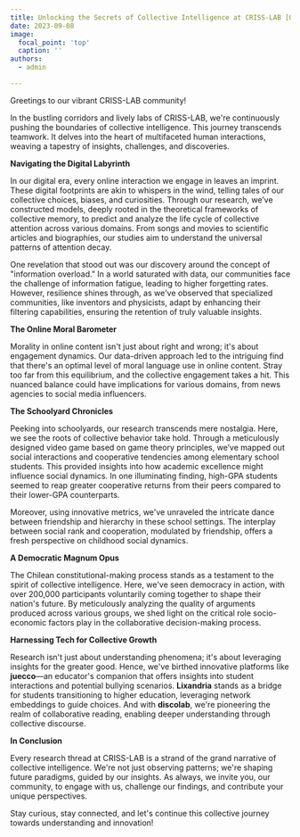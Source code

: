```yaml
---
title: Unlocking the Secrets of Collective Intelligence at CRISS-LAB [Opinión]
date: 2023-09-08
image:
  focal_point: 'top'
  caption: ''
authors:
  - admin 

---
```


<!-- **Unlocking the Secrets of Collective Intelligence at CRISS-LAB** -->

Greetings to our vibrant CRISS-LAB community!

In the bustling corridors and lively labs of CRISS-LAB, we're continuously pushing the boundaries of collective intelligence. This journey transcends teamwork. It delves into the heart of multifaceted human interactions, weaving a tapestry of insights, challenges, and discoveries.

**Navigating the Digital Labyrinth**

In our digital era, every online interaction we engage in leaves an imprint. These digital footprints are akin to whispers in the wind, telling tales of our collective choices, biases, and curiosities. Through our research, we’ve constructed models, deeply rooted in the theoretical frameworks of collective memory, to predict and analyze the life cycle of collective attention across various domains. From songs and movies to scientific articles and biographies, our studies aim to understand the universal patterns of attention decay. 

One revelation that stood out was our discovery around the concept of "information overload." In a world saturated with data, our communities face the challenge of information fatigue, leading to higher forgetting rates. However, resilience shines through, as we've observed that specialized communities, like inventors and physicists, adapt by enhancing their filtering capabilities, ensuring the retention of truly valuable insights.

**The Online Moral Barometer**

Morality in online content isn't just about right and wrong; it's about engagement dynamics. Our data-driven approach led to the intriguing find that there's an optimal level of moral language use in online content. Stray too far from this equilibrium, and the collective engagement takes a hit. This nuanced balance could have implications for various domains, from news agencies to social media influencers.

**The Schoolyard Chronicles**

Peeking into schoolyards, our research transcends mere nostalgia. Here, we see the roots of collective behavior take hold. Through a meticulously designed video game based on game theory principles, we’ve mapped out social interactions and cooperative tendencies among elementary school students. This provided insights into how academic excellence might influence social dynamics. In one illuminating finding, high-GPA students seemed to reap greater cooperative returns from their peers compared to their lower-GPA counterparts. 

Moreover, using innovative metrics, we've unraveled the intricate dance between friendship and hierarchy in these school settings. The interplay between social rank and cooperation, modulated by friendship, offers a fresh perspective on childhood social dynamics.

**A Democratic Magnum Opus**

The Chilean constitutional-making process stands as a testament to the spirit of collective intelligence. Here, we've seen democracy in action, with over 200,000 participants voluntarily coming together to shape their nation's future. By meticulously analyzing the quality of arguments produced across various groups, we shed light on the critical role socio-economic factors play in the collaborative decision-making process.

**Harnessing Tech for Collective Growth**

Research isn't just about understanding phenomena; it's about leveraging insights for the greater good. Hence, we've birthed innovative platforms like **juecco**—an educator's companion that offers insights into student interactions and potential bullying scenarios. **Lixandria** stands as a bridge for students transitioning to higher education, leveraging network embeddings to guide choices. And with **discolab**, we're pioneering the realm of collaborative reading, enabling deeper understanding through collective discourse.

**In Conclusion**

Every research thread at CRISS-LAB is a strand of the grand narrative of collective intelligence. We're not just observing patterns; we're shaping future paradigms, guided by our insights. As always, we invite you, our community, to engage with us, challenge our findings, and contribute your unique perspectives.

Stay curious, stay connected, and let's continue this collective journey towards understanding and innovation!



<!-- Fuente: [Trade News](https://trade-news.cl/2023/04/26/el-impacto-de-la-automatizacion-y-la-ia-en-el-trabajo-del-miedo-a-la-oportunidad/) -->
